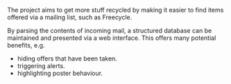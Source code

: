 The project aims to get more stuff recycled by making it easier to find items offered via a mailing list, such as Freecycle.

By parsing the contents of incoming mail, a structured database can be maintained and presented via a web interface.  This offers many potential benefits, e.g.

  * hiding offers that have been taken.
  * triggering alerts.
  * highlighting poster behaviour.